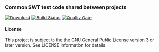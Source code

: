 ### Common SWT test code shared between projects
[![Download](https://api.bintray.com/packages/hdecarne/maven/java-test-swt-gtk-linux-x86_64/images/download.svg)](https://bintray.com/hdecarne/maven/java-test-swt-gtk-linux-x86_64/_latestVersion)
[![Build Status](https://travis-ci.com/hdecarne/java-test-swt.svg?branch=master)](https://travis-ci.com/hdecarne/java-test-swt)
[![Quality Gate](https://sonarcloud.io/api/project_badges/measure?project=de.carne.common%3Ajava-test-swt%3Ajava-test-swt-gtk-linux-x86_64&metric=alert_status)](https://sonarcloud.io/dashboard/index/de.carne.common:java-test-swt:java-test-swt-gtk-linux-x86_64)

#### License
This project is subject to the the GNU General Public License version 3 or later version.
See LICENSE information for details.
